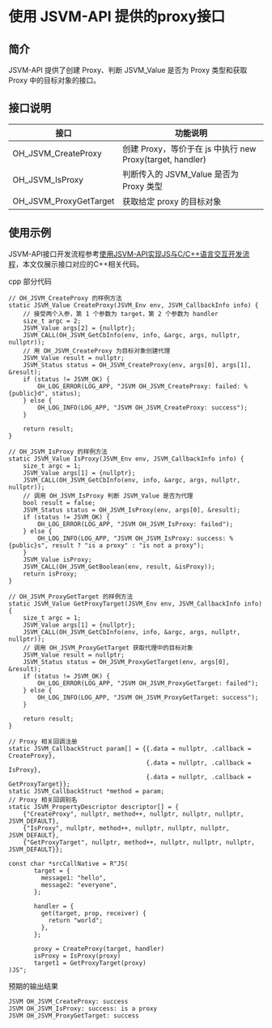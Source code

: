 # 使用 JSVM-API 提供的proxy接口
<!--Kit: NDK Development-->
<!--Subsystem: arkcompiler-->
<!--Owner: @yuanxiaogou; @huanghan18; @suyuehhh; @KasonChan; @string_sz; @diking-->
<!--SE: @knightaoko-->
<!--TSE: @test_lzz-->
## 简介
JSVM-API 提供了创建 Proxy、判断 JSVM_Value 是否为 Proxy 类型和获取 Proxy 中的目标对象的接口。

## 接口说明

| 接口                     | 功能说明                                            |
| ---------------------- | ----------------------------------------------- |
| OH_JSVM_CreateProxy    | 创建 Proxy，等价于在 js 中执行 new Proxy(target, handler) |
| OH_JSVM_IsProxy        | 判断传入的 JSVM_Value 是否为 Proxy 类型                   |
| OH_JSVM_ProxyGetTarget | 获取给定 proxy 的目标对象                                |

## 使用示例
JSVM-API接口开发流程参考[使用JSVM-API实现JS与C/C++语言交互开发流程](use-jsvm-process.md)，本文仅展示接口对应的C++相关代码。

cpp 部分代码
```
// OH_JSVM_CreateProxy 的样例方法
static JSVM_Value CreateProxy(JSVM_Env env, JSVM_CallbackInfo info) {
    // 接受两个入参，第 1 个参数为 target，第 2 个参数为 handler
    size_t argc = 2;
    JSVM_Value args[2] = {nullptr};
    JSVM_CALL(OH_JSVM_GetCbInfo(env, info, &argc, args, nullptr, nullptr));
    // 用 OH_JSVM_CreateProxy 为目标对象创建代理
    JSVM_Value result = nullptr;
    JSVM_Status status = OH_JSVM_CreateProxy(env, args[0], args[1], &result);
    if (status != JSVM_OK) {
        OH_LOG_ERROR(LOG_APP, "JSVM OH_JSVM_CreateProxy: failed: %{public}d", status);
    } else {
        OH_LOG_INFO(LOG_APP, "JSVM OH_JSVM_CreateProxy: success");
    }

    return result;
}

// OH_JSVM_IsProxy 的样例方法
static JSVM_Value IsProxy(JSVM_Env env, JSVM_CallbackInfo info) {
    size_t argc = 1;
    JSVM_Value args[1] = {nullptr};
    JSVM_CALL(OH_JSVM_GetCbInfo(env, info, &argc, args, nullptr, nullptr));
    // 调用 OH_JSVM_IsProxy 判断 JSVM_Value 是否为代理
    bool result = false;
    JSVM_Status status = OH_JSVM_IsProxy(env, args[0], &result);
    if (status != JSVM_OK) {
        OH_LOG_ERROR(LOG_APP, "JSVM OH_JSVM_IsProxy: failed");
    } else {
        OH_LOG_INFO(LOG_APP, "JSVM OH_JSVM_IsProxy: success: %{public}s", result ? "is a proxy" : "is not a proxy");
    }
    JSVM_Value isProxy;
    JSVM_CALL(OH_JSVM_GetBoolean(env, result, &isProxy));
    return isProxy;
}

// OH_JSVM_ProxyGetTarget 的样例方法
static JSVM_Value GetProxyTarget(JSVM_Env env, JSVM_CallbackInfo info) {
    size_t argc = 1;
    JSVM_Value args[1] = {nullptr};
    JSVM_CALL(OH_JSVM_GetCbInfo(env, info, &argc, args, nullptr, nullptr));
    // 调用 OH_JSVM_ProxyGetTarget 获取代理中的目标对象
    JSVM_Value result = nullptr;
    JSVM_Status status = OH_JSVM_ProxyGetTarget(env, args[0], &result);
    if (status != JSVM_OK) {
        OH_LOG_ERROR(LOG_APP, "JSVM OH_JSVM_ProxyGetTarget: failed");
    } else {
        OH_LOG_INFO(LOG_APP, "JSVM OH_JSVM_ProxyGetTarget: success");
    }

    return result;
}

// Proxy 相关回调注册
static JSVM_CallbackStruct param[] = {{.data = nullptr, .callback = CreateProxy},
                                      {.data = nullptr, .callback = IsProxy},
                                      {.data = nullptr, .callback = GetProxyTarget}};
static JSVM_CallbackStruct *method = param;
// Proxy 相关回调别名
static JSVM_PropertyDescriptor descriptor[] = {
    {"CreateProxy", nullptr, method++, nullptr, nullptr, nullptr, JSVM_DEFAULT},
    {"IsProxy", nullptr, method++, nullptr, nullptr, nullptr, JSVM_DEFAULT},
    {"GetProxyTarget", nullptr, method++, nullptr, nullptr, nullptr, JSVM_DEFAULT}};

const char *srcCallNative = R"JS(
       target = {
         message1: "hello",
         message2: "everyone",
       };

       handler = {
         get(target, prop, receiver) {
           return "world";
         },
       };

       proxy = CreateProxy(target, handler)
       isProxy = IsProxy(proxy)
       target1 = GetProxyTarget(proxy)
)JS";
```

预期的输出结果
```
JSVM OH_JSVM_CreateProxy: success
JSVM OH_JSVM_IsProxy: success: is a proxy
JSVM OH_JSVM_ProxyGetTarget: success
```